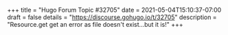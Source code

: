 +++
title = "Hugo Forum Topic #32705"
date = 2021-05-04T15:10:37-07:00
draft = false
details = "https://discourse.gohugo.io/t/32705"
description = "Resource.get get an error as file doesn't exist...but it is!"
+++
